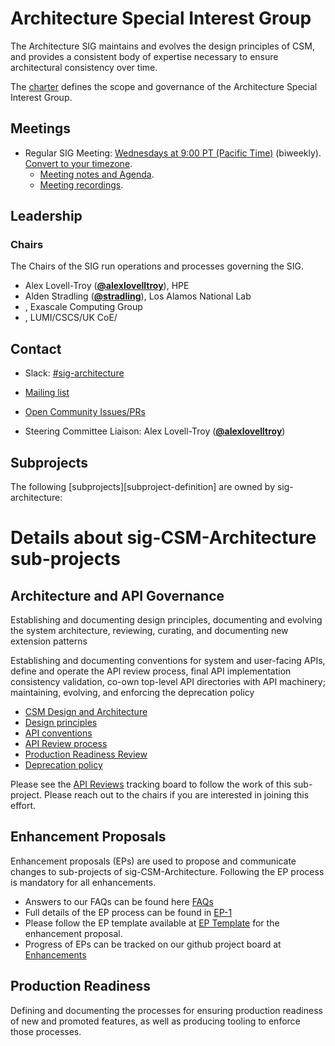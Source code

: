 # Architecture Special Interest Group

The Architecture SIG maintains and evolves the design principles of CSM, and provides a consistent body of expertise necessary to ensure architectural consistency over time.

The [charter](charter.md) defines the scope and governance of the Architecture Special Interest Group.

## Meetings

* Regular SIG Meeting: [Wednesdays at 9:00 PT (Pacific Time)]() (biweekly). [Convert to your timezone](http://www.thetimezoneconverter.com/?t=09:00&tz=PT%20%28Pacific%20Time%29).
  * [Meeting notes and Agenda]().
  * [Meeting recordings]().


## Leadership

### Chairs
The Chairs of the SIG run operations and processes governing the SIG.

* Alex Lovell-Troy (**[@alexlovelltroy](https://github.com/alexlovelltroy)**), HPE
* Alden Stradling (**[@stradling](https://github.com/stradling)**), Los Alamos National Lab
* , Exascale Computing Group
* , LUMI/CSCS/UK CoE/

## Contact
- Slack: [#sig-architecture](https://cray-shasta.slack.com/messages/sig-csm-architecture)
- [Mailing list](https://)
- [Open Community Issues/PRs](/labels/sig%2Fcsm%2Farchitecture)

- Steering Committee Liaison: Alex Lovell-Troy (**[@alexlovelltroy](https://github.com/alexlovelltroy)**)

## Subprojects

The following [subprojects][subproject-definition] are owned by sig-architecture:

# Details about sig-CSM-Architecture sub-projects

## Architecture and API Governance

Establishing and documenting design principles, documenting and evolving the system architecture, reviewing, curating, and documenting new extension patterns

Establishing and documenting conventions for system and user-facing APIs, define and operate the APl review process, final API implementation consistency validation, co-own top-level API directories with API machinery; maintaining, evolving, and enforcing the deprecation policy

* [CSM Design and Architecture](/contributors/design-proposals/architecture/architecture.md)
* [Design principles](/contributors/design-proposals/architecture/principles.md)
* [API conventions](/sig-CSM-architecture/api-conventions.md)
* [API Review process](/sig-CSM-architecture/api-review-process.md)
* [Production Readiness Review](/sig-CSM-architecture/production-readiness-review.md)
* [Deprecation policy](/sig-CSM-architecture/deprecation-policy.md)

Please see the [API Reviews](/projects/2) tracking board to follow the work of this sub-project. Please reach out to the chairs if you are interested in joining this effort.

## Enhancement Proposals

Enhancement proposals (EPs) are used to propose and communicate changes to sub-projects of sig-CSM-Architecture. Following the EP process is mandatory for all enhancements.

* Answers to our FAQs can be found here [FAQs](/enhancements/eps#faqs) 
* Full details of the EP process can be found in [EP-1](/enhancements/eps/0001-enhancement-proposal-process.md)
* Please follow the EP template available at [EP Template](/enhancements/eps/NNNN-ep-template/README.md) for the enhancement proposal.
* Progress of EPs can be tracked on our github project board at [Enhancements](/projects/1)

## Production Readiness

Defining and documenting the processes for ensuring production readiness of new and
promoted features, as well as producing tooling to enforce those processes.
